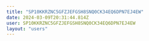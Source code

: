 ```yaml
---
title: "SP10KKRZNC5GFZJEFGSH8SNQ0CK34EQ6DPN7EJ4EW"
date: 2024-03-09T20:31:44.814Z
user: SP10KKRZNC5GFZJEFGSH8SNQ0CK34EQ6DPN7EJ4EW
layout: "users"
---
```

    